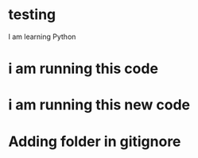 # testing
I am learning Python 
# i am running this code 
# i am running this new code 

# Adding folder in gitignore